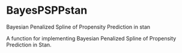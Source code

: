 # BayesPSPPstan
Bayesian Penalized Spline of Propensity Prediction in stan

A function for implementing Bayesian Penalized Spline of Propensity Prediction in Stan.
